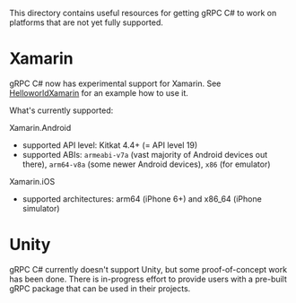 This directory contains useful resources for getting gRPC C# to work on
platforms that are not yet fully supported.

# Xamarin

gRPC C# now has experimental support for Xamarin.
See [HelloworldXamarin](/examples/csharp/HelloworldXamarin) for an example how to use it.

What's currently supported:

Xamarin.Android
- supported API level: Kitkat 4.4+ (= API level 19)
- supported ABIs: `armeabi-v7a` (vast majority of Android devices out there), 
  `arm64-v8a` (some newer Android devices), `x86` (for emulator)

Xamarin.iOS
- supported architectures: arm64 (iPhone 6+) and x86_64 (iPhone simulator)

# Unity
gRPC C# currently doesn't support Unity, but some proof-of-concept
work has been done. There is in-progress effort to provide users
with a pre-built gRPC package that can be used in their projects.
